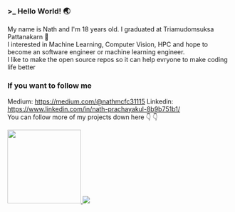 ### >_ Hello World! :earth_asia:
My name is Nath and I'm 18 years old. I graduated at Triamudomsuksa Pattanakarn :school_satchel:<br>
I interested in Machine Learning, Computer Vision, HPC and hope to become an software engineer or machine learning engineer.<br>
I like to make the open source repos so it can help evryone to make coding life better

### If you want to follow me
Medium: https://medium.com/@nathmcfc31115
Linkedin: https://www.linkedin.com/in/nath-prachayakul-8b9b751b1/  
You can follow more of my projects down here :point_down: :point_down:

<a href="https://github.com/anuraghazra/github-readme-stats">
 <img src="https://github-readme-stats.vercel.app/api?username=namirinz&count_private=true&show_icons=true" height=165/>
</a>
<a href="https://github.com/anuraghazra/github-readme-stats">
 <img src="https://github-readme-stats.vercel.app/api/top-langs/?username=namirinz&layout=compact"/>
</a>
